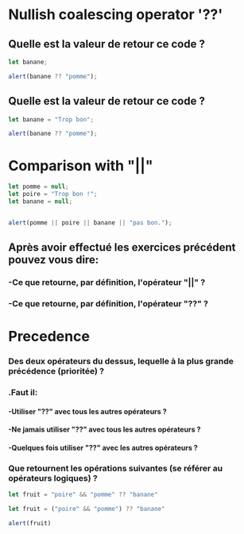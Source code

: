 # Nullish coalescing operator '??'


## Quelle est la valeur de retour ce code ?

```js
let banane;

alert(banane ?? "pomme");

```

## Quelle est la valeur de retour ce code ?

```js
let banane = "Trop bon";

alert(banane ?? "pomme");

```

# Comparison with "||"

```js
let pomme = null;
let poire = "Trop bon !";
let banane = null;


alert(pomme || poire || banane || "pas bon.");
```


## Après avoir effectué les exercices précédent pouvez vous dire:

### -Ce que retourne, par définition, l'opérateur "||" ?

### -Ce que retourne, par définition, l'opérateur "??" ?


# Precedence

### Des deux opérateurs du dessus, lequelle à la plus grande précédence (prioritée) ?


### .Faut il:
 #### -Utiliser "??" avec tous les autres opérateurs ?
 #### -Ne jamais utiliser "??" avec tous les autres opérateurs ?
 #### -Quelques fois utiliser "??" avec les autres opérateurs ?

### Que retournent les opérations suivantes (se référer au opérateurs logiques) ?

```js
let fruit = "poire" && "pomme" ?? "banane"
```

```js
let fruit = ("poire" && "pomme") ?? "banane"

alert(fruit)
```
